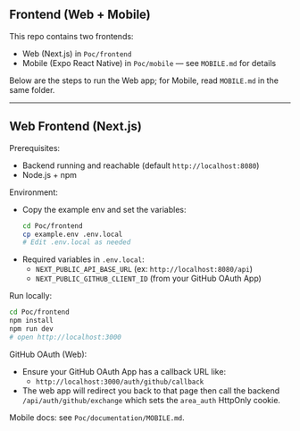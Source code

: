 ## Frontend (Web + Mobile)

This repo contains two frontends:

- Web (Next.js) in `Poc/frontend`
- Mobile (Expo React Native) in `Poc/mobile` — see `MOBILE.md` for details

Below are the steps to run the Web app; for Mobile, read `MOBILE.md` in the same folder.

---

## Web Frontend (Next.js)

Prerequisites:

- Backend running and reachable (default `http://localhost:8080`)
- Node.js + npm

Environment:

- Copy the example env and set the variables:
	```bash
	cd Poc/frontend
	cp example.env .env.local
	# Edit .env.local as needed
	```
- Required variables in `.env.local`:
	- `NEXT_PUBLIC_API_BASE_URL` (ex: `http://localhost:8080/api`)
	- `NEXT_PUBLIC_GITHUB_CLIENT_ID` (from your GitHub OAuth App)

Run locally:

```bash
cd Poc/frontend
npm install
npm run dev
# open http://localhost:3000
```

GitHub OAuth (Web):

- Ensure your GitHub OAuth App has a callback URL like:
	- `http://localhost:3000/auth/github/callback`
- The web app will redirect you back to that page then call the backend `/api/auth/github/exchange` which sets the `area_auth` HttpOnly cookie.

Mobile docs: see `Poc/documentation/MOBILE.md`.

